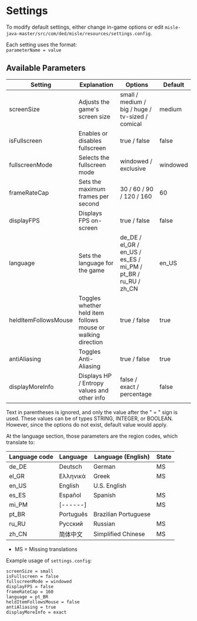 # Settings

To modify default settings, either change in-game options or edit `misle-java-master/src/com/ded/misle/resources/settings.config`.

Each setting uses the format:  
`parameterName = value`

## Available Parameters

| Setting              | Explanation                                                  | Options                                                       | Default  |
|----------------------|--------------------------------------------------------------|---------------------------------------------------------------|----------|
| screenSize           | Adjusts the game's screen size                               | small / medium / big / huge / tv-sized / comical              | medium   |
| isFullscreen         | Enables or disables fullscreen                               | true / false                                                  | false    |
| fullscreenMode       | Selects the fullscreen mode                                  | windowed / exclusive                                          | windowed |
| frameRateCap         | Sets the maximum frames per second                           | 30 / 60 / 90 / 120 / 160                                      | 60       |
| displayFPS           | Displays FPS on-screen                                       | true / false                                                  | false    |
| language             | Sets the language for the game                               | de_DE / el_GR / en_US / es_ES / mi_PM / pt_BR / ru_RU / zh_CN | en_US    |
| heldItemFollowsMouse | Toggles whether held item follows mouse or walking direction | true / false                                                  | true     |
| antiAliasing         | Toggles Anti-Aliasing                                        | true / false                                                  | true     |
| displayMoreInfo      | Displays HP / Entropy values and other info                  | false / exact / percentage                                    | false    |


Text in parentheses is ignored, and only the value after the " = " sign is used. These values can be of types STRING, INTEGER, or BOOLEAN. However, since the options do not exist, default value would apply.

At the language section, those parameters are the region codes, which translate to:

| Language code | Language  | Language (English)   | State |
|---------------|-----------|----------------------|-------|
| de_DE         | Deutsch   | German               | MS    |
| el_GR         | Ελληνικά  | Greek                | MS    |
| en_US         | English   | U.S. English         |       |
| es_ES         | Español   | Spanish              | MS    |
| mi_PM         | [------]  |                      | MS    |
| pt_BR         | Português | Brazilian Portuguese |       |
| ru_RU         | Русский   | Russian              | MS    |
| zh_CN         | 简体中文      | Simplified Chinese   | MS    |
- MS = Missing translations

Example usage of `settings.config`:

```properties
screenSize = small
isFullscreen = false
fullscreenMode = windowed
displayFPS = false
frameRateCap = 160
language = pt_BR
heldItemFollowsMouse = false
antiAliasing = true
displayMoreInfo = exact
```
